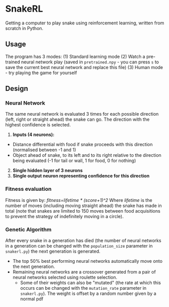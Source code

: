 # SnakeRL
Getting a computer to play snake using reinforcement learning, written from scratch in Python.

## Usage
The program has 3 modes:
(1) Standard learning mode
(2) Watch a pre-trained neural network play (saved in `pretrained.npy` - you can press `s` to save the current best neural network and replace this file)
(3) Human mode - try playing the game for yourself

## Design
### Neural Network
The same neural network is evaluated 3 times for each possible direction (left, right or straight ahead) the snake can go. The direction with the highest confidence is selected.

1. **Inputs (4 neurons):** 
 - Distance differential with food if snake proceeds with this direction (normalised between -1 and 1)
 - Object ahead of snake, to its left and to its right relative to the direction being evaluated (-1 for tail or wall, 1 for food, 0 for nothing)

2. **Single hidden layer of 3 neurons**
3. **Single output neuron representing confidence for this direction**

### Fitness evaluation
Fitness is given by: *fitness=lifetime * (score+1)^2*
Where *lifetime* is the number of moves (including moving straight ahead) the snake has made in total (note that snakes are limited to 150 moves between food acquisitions to prevent the strategy of indefinitely moving in a circle).

### Genetic Algorithm
After every snake in a generation has died (the number of neural networks in a generation can be changed with the `population_size` parameter in `snakerl.py`) the next generation is generated.
 - The top 50% best performing neural networks automatically move onto the next generation. 
 - Remaining neural networks are a crossover generated from a pair of neural networks selected using roulette selection. 
   - Some of their weights can also be "mutated" (the rate at which this occurs can be changed with the `mutation_rate` parameter in `snakerl.py`). The weight is offset by a random number given by a normal pdf